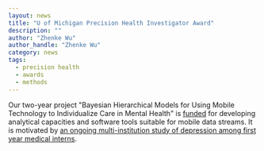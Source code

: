 ```yaml
---
layout: news
title: "U of Michigan Precision Health Investigator Award"
description: ""
author: "Zhenke Wu"
author_handle: "Zhenke Wu"
category: news
tags: 
  - precision health
  - awards
  - methods
---
```


Our two-year project "Bayesian Hierarchical Models for Using Mobile Technology to Individualize Care in Mental Health" is [funded](https://precisionhealth.umich.edu/news-features/features/u-m-precision-health-recognizes-cutting-edge-research-with-its-investigators-awards/) for developing analytical capacities and software tools suitable for mobile data streams. It is motivated by [an ongoing multi-institution study of depression among first year medical interns](https://www.srijan-sen-lab.com/intern-health-study).